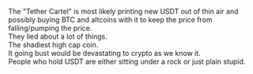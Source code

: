 The "Tether Cartel" is most likely printing new USDT out of thin air and possibly buying BTC and altcoins with it to keep the price from falling/pumping the price.<br>
They lied about a lot of things.<br>
The shadiest high cap coin.<br>
It going bust would be devastating to crypto as we know it.<br>
People who hold USDT are either sitting under a rock or just plain stupid.<br>
